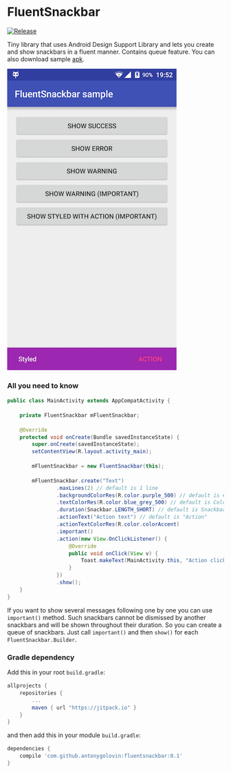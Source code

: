 # FluentSnackbar
[![Release](https://jitpack.io/v/antonygolovin/fluentsnackbar.svg)](https://jitpack.io/#antonygolovin/fluentsnackbar)

Tiny library that uses Android Design Support Library and lets you create and show snackbars in a fluent manner. Contains queue feature. You can also download sample [apk](https://github.com/AntonyGolovin/FluentSnackbar/tree/master/fluentsnackbar-sample/sample.apk).

![Screenshot](art/screenshot.png)  

### All you need to know

```java
public class MainActivity extends AppCompatActivity {

    private FluentSnackbar mFluentSnackbar;

    @Override
    protected void onCreate(Bundle savedInstanceState) {
        super.onCreate(savedInstanceState);
        setContentView(R.layout.activity_main);

        mFluentSnackbar = new FluentSnackbar(this);

        mFluentSnackbar.create("Text")
                .maxLines(2) // default is 1 line
                .backgroundColorRes(R.color.purple_500) // default is #323232
                .textColorRes(R.color.blue_grey_500) // default is Color.WHITE
                .duration(Snackbar.LENGTH_SHORT) // default is Snackbar.LENGTH_LONG
                .actionText("Action text") // default is "Action"
                .actionTextColorRes(R.color.colorAccent)
                .important()
                .action(new View.OnClickListener() {
                    @Override
                    public void onClick(View v) {
                        Toast.makeText(MainActivity.this, "Action clicked", Toast.LENGTH_SHORT).show();
                    }
                })
                .show();
    }
}

```

If you want to show several messages following one by one you can use `important()` method. Such snackbars cannot be dismissed by another snackbars and will be shown throughout their duration. So you can create a queue of snackbars. Just call `important()` and then `show()` for each `FluentSnackbar.Builder`. 

### Gradle dependency 

Add this in your root `build.gradle`:
```gradle
allprojects {
    repositories {
        ...
        maven { url "https://jitpack.io" }
    }
}
```

and then add this in your module `build.gradle`:

```gradle
dependencies {
    compile 'com.github.antonygolovin:fluentsnackbar:0.1'
}
```